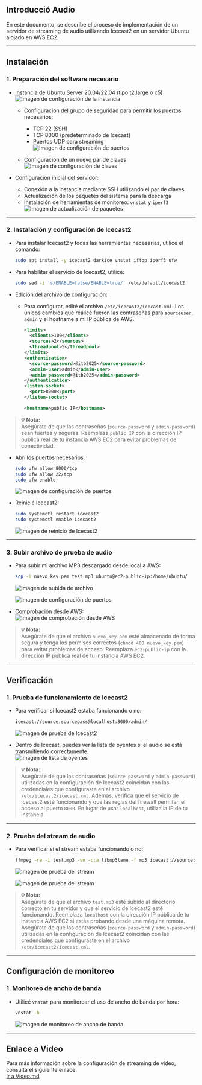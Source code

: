 ## Introducció Audio

En este documento, se describe el proceso de implementación de un servidor de streaming de audio utilizando Icecast2 en un servidor Ubuntu alojado en AWS EC2. 

---

## Instalación

### 1. **Preparación del software necesario**  
   - Instancia de Ubuntu Server 20.04/22.04 (tipo t2.large o c5)  
     ![Imagen de configuración de la instancia](./a.png)

     - Configuración del grupo de seguridad para permitir los puertos necesarios:
       - TCP 22 (SSH)
       - TCP 8000 (predeterminado de Icecast)
       - Puertos UDP para streaming  
       ![Imagen de configuración de puertos](./d.png)

     - Configuración de un nuevo par de claves  
       ![Imagen de configuración de claves](./b.png)

   - Configuración inicial del servidor:
     - Conexión a la instancia mediante SSH utilizando el par de claves  
     - Actualización de los paquetes del sistema para la descarga  
     - Instalación de herramientas de monitoreo: `vnstat` y `iperf3`  
       ![Imagen de actualización de paquetes](./f.png)

---

### 2. **Instalación y configuración de Icecast2**  
   - Para instalar Icecast2 y todas las herramientas necesarias, utilicé el comando:
     ```bash
     sudo apt install -y icecast2 darkice vnstat iftop iperf3 ufw
     ```

   - Para habilitar el servicio de Icecast2, utilicé:
     ```bash
     sudo sed -i 's/ENABLE=false/ENABLE=true/' /etc/default/icecast2
     ```

   - Edición del archivo de configuración:  
     - Para configurar, edité el archivo `/etc/icecast2/icecast.xml`. Los únicos cambios que realicé fueron las contraseñas para `sourceuser`, `admin` y el hostname a mi IP pública de AWS.  
       ```xml
       <limits>
         <clients>100</clients>
         <sources>2</sources>
         <threadpool>5</threadpool>
       </limits>
       <authentication>
         <source-password>@itb2025</source-password>
         <admin-user>admin</admin-user>
         <admin-password>@itb2025</admin-password>
       </authentication>
       <listen-socket>
         <port>8000</port>
       </listen-socket>

       <hostname>public IP</hostname>
       ```

> **💡 Nota:**  
> Asegúrate de que las contraseñas (`source-password` y `admin-password`) sean fuertes y seguras. Reemplaza `public IP` con la dirección IP pública real de tu instancia AWS EC2 para evitar problemas de conectividad.

   - Abrí los puertos necesarios:
     ```bash
     sudo ufw allow 8000/tcp
     sudo ufw allow 22/tcp
     sudo ufw enable
     ```
     ![Imagen de configuración de puertos](./m.png)

   - Reinicié Icecast2:
     ```bash
     sudo systemctl restart icecast2
     sudo systemctl enable icecast2
     ```
     ![Imagen de reinicio de Icecast2](./g.png)

---

### 3. **Subir archivo de prueba de audio**  
   - Para subir mi archivo MP3 descargado desde local a AWS:
     ```bash
     scp -i nuevo_key.pem test.mp3 ubuntu@ec2-public-ip:/home/ubuntu/
     ```
     ![Imagen de subida de archivo](./r.png)

     ![Imagen de configuración de puertos](./p.png)

   - Comprobación desde AWS:  
     ![Imagen de comprobación desde AWS](./s.png)

> **💡 Nota:**  
> Asegúrate de que el archivo `nuevo_key.pem` esté almacenado de forma segura y tenga los permisos correctos (`chmod 400 nuevo_key.pem`) para evitar problemas de acceso. Reemplaza `ec2-public-ip` con la dirección IP pública real de tu instancia AWS EC2.

---

## Verificación

### 1. **Prueba de funcionamiento de Icecast2**  
   - Para verificar si Icecast2 estaba funcionando o no:
     ```bash
     icecast://source:sourcepass@localhost:8000/admin/
     ```
     ![Imagen de prueba de Icecast2](./j.png)

   - Dentro de Icecast, puedes ver la lista de oyentes si el audio se está transmitiendo correctamente.  
     ![Imagen de lista de oyentes](./k.png)

> **💡 Nota:**  
> Asegúrate de que las contraseñas (`source-password` y `admin-password`) utilizadas en la configuración de Icecast2 coincidan con las credenciales que configuraste en el archivo `/etc/icecast2/icecast.xml`. Además, verifica que el servicio de Icecast2 esté funcionando y que las reglas del firewall permitan el acceso al puerto `8000`. En lugar de usar `localhost`, utiliza la IP de tu instancia.

---

### 2. **Prueba del stream de audio**  
   - Para verificar si el stream estaba funcionando o no:
     ```bash
     ffmpeg -re -i test.mp3 -vn -c:a libmp3lame -f mp3 icecast://source:sourcepass@localhost:8000/stream
     ```
     ![Imagen de prueba del stream](./l.png)

     ![Imagen de prueba del stream](./n.png)

> **💡 Nota:**  
> Asegúrate de que el archivo `test.mp3` esté subido al directorio correcto en tu servidor y que el servicio de Icecast2 esté funcionando. Reemplaza `localhost` con la dirección IP pública de tu instancia AWS EC2 si estás probando desde una máquina remota. Asegúrate de que las contraseñas (`source-password` y `admin-password`) utilizadas en la configuración de Icecast2 coincidan con las credenciales que configuraste en el archivo `/etc/icecast2/icecast.xml`.

---

## Configuración de monitoreo

### 1. **Monitoreo de ancho de banda**  
   - Utilicé `vnstat` para monitorear el uso de ancho de banda por hora:
     ```bash
     vnstat -h
     ```
     ![Imagen de monitoreo de ancho de banda](./o.png)

---

## Enlace a Video

Para más información sobre la configuración de streaming de video, consulta el siguiente enlace:  
[Ir a Video.md](./video.md)